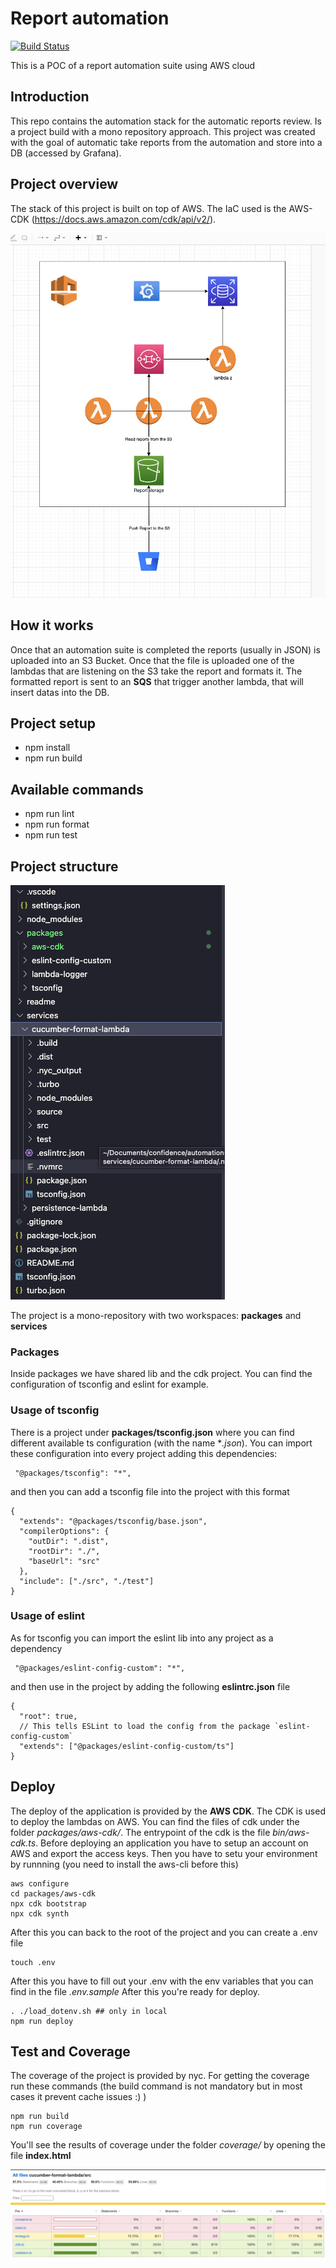 # Report automation

[![Build Status](https://drone2.planbit.net/api/badges/pmpwith2i/report_automation/status.svg)](https://drone2.planbit.net/pmpwith2i/report_automation)

This is a POC of a report automation suite using AWS cloud

## Introduction

This repo contains the automation stack for the automatic reports review. Is a project build with a mono repository approach. This project was created with the goal of automatic take reports from the automation and store into a DB (accessed by Grafana).

## Project overview

The stack of this project is built on top of AWS. The IaC used is the AWS-CDK (https://docs.aws.amazon.com/cdk/api/v2/).

![](readme/01-infrastracture.png)

## How it works

Once that an automation suite is completed the reports (usually in JSON) is uploaded into an S3 Bucket.
Once that the file is uploaded one of the lambdas that are listening on the S3 take the report and formats it. The formatted report is sent to an **SQS** that trigger another lambda, that will insert datas into the DB.

## Project setup

- npm install
- npm run build

## Available commands

- npm run lint
- npm run format
- npm run test

## Project structure

![](readme/02-project-structure.png)

The project is a mono-repository with two workspaces: **packages** and **services**

### Packages

Inside packages we have shared lib and the cdk project. You can find the configuration of tsconfig and eslint for example.

### Usage of tsconfig

There is a project under **packages/tsconfig.json** where you can find different available ts configuration (with the name \*_.json_). You can import these configuration into every project adding this dependencies:

```
 "@packages/tsconfig": "*",
```

and then you can add a tsconfig file into the project with this format

```
{
  "extends": "@packages/tsconfig/base.json",
  "compilerOptions": {
    "outDir": ".dist",
    "rootDir": "./",
    "baseUrl": "src"
  },
  "include": ["./src", "./test"]
}
```

### Usage of eslint

As for tsconfig you can import the eslint lib into any project as a dependency

```
 "@packages/eslint-config-custom": "*",
```

and then use in the project by adding the following **eslintrc.json** file

```
{
  "root": true,
  // This tells ESLint to load the config from the package `eslint-config-custom`
  "extends": ["@packages/eslint-config-custom/ts"]
}
```

## Deploy

The deploy of the application is provided by the **AWS CDK**. The CDK is used to deploy the lambdas on AWS. You can find the files of cdk under the folder _packages/aws-cdk/_. The entrypoint of the cdk is the file _bin/aws-cdk.ts_.
Before deploying an application you have to setup an account on AWS and export the access keys. Then you have to setu your environment by runnning (you need to install the aws-cli before this)

```
aws configure
cd packages/aws-cdk
npx cdk bootstrap
npx cdk synth
```

After this you can back to the root of the project and you can create a .env file

```
touch .env
```

After this you have to fill out your .env with the env variables that you can find in the file _.env.sample_
After this you're ready for deploy.

```
. ./load_dotenv.sh ## only in local
npm run deploy
```

## Test and Coverage

The coverage of the project is provided by nyc. For getting the coverage run these commands (the build command is not mandatory but in most cases it prevent cache issues :) )

```
npm run build
npm run coverage
```

You'll see the results of coverage under the folder _coverage/_ by opening the file **index.html**

![](readme/03-coverage.png)
